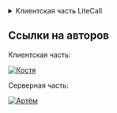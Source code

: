 
<details>
  <summary> Клиентская часть LiteCall</summary>

# Клиентская часть LiteCall

![Project Image](https://raw.githubusercontent.com/Htomsik/Htomsik/main/Assets/collage.png)


---

## __Оглавление__


- [Описание](#Описание)
- [Возможности приложения](##Что-может-делать-приложение?)
- [Ссылки на авторов](#Ссылки-на-авторов)

---

## __Описание__

Создание  мессенджера LiteCall стало экспериментом из разряда: сможем ли мы за месяц сделать курсовую работу такого уровня?

На данный момент мессенджер реализован на уровне курсовой работы и работает на связке WPF + WCF. Из за недостатка знаний в работе с приложениями которые требуют много асинхронности  + урезании сроков сдачи курсовой работы почти на месяц, огромное количество багов и недоработок.

В дипломной работе WCF будет заменен на SignalR, так как он проще лично для нас работает с потоковой передачей данных чем WCF.

### __11.03.2022__ Первая  рабочая SignalR версия клиента

Выпущена первая рабочая версия SignalR клиента, на ней отсуствуют пролемы которые были на WCF.

### __Окно авторизации__

![Project Image](https://raw.githubusercontent.com/Htomsik/LiteCall/master/ReadmeAssets/Login.png)

### __Окно подключения к серверу__

![Project Image](https://raw.githubusercontent.com/Htomsik/LiteCall/master/ReadmeAssets/Main.png)

### __Страница сервера__

![Project Image](https://raw.githubusercontent.com/Htomsik/LiteCall/master/ReadmeAssets/ServerRoom1.png)

### __Диаграмма классов клиента__

![Project Image](https://raw.githubusercontent.com/Htomsik/LiteCall/master/ReadmeAssets/ClassDiagram1.png)



### __Окно сервера__

#### Технологии

#### **WCF версия**
- .Net
- WPF
- WCF

#### **SignalR версия**

- .Net
- WPF
- SignalR


#### Паттерн

- mvvm

### nuget пакеты клиента
- NAudio
- System.Windows.Interactivity.WPF

---

## Что может делать приложение?

### Обмениваться текстовыми и аудио сообщениями между пользователями одного сервера


## __Установка__

[Ссылка на последнюю версию установщика WCF клиента]() 
>Установщик временно отсуствует

[Ссылка на установщик серверов]() 
>Установщик временно отсуствует

---
## __Недобавленные возможности/баги:__
- Невозможность подключения больше чем 2 человек в голосовой чат
- Отсутсвие нормального отключения пользователя от сервера __[11.03.22 исправлено]__
- Отсуствие нормальной валидации
- Отсуствие нормального тестирования
---
</details>

## __Ссылки на авторов__

Клиентская часть:

[![Костя](https://img.shields.io/badge/-Костя-1C1C22?style=for-the-badge&logo=vk&logoColor=blue)](https://vk.com/jessnjake)


Серверная часть:

[![Артём](https://img.shields.io/badge/-Артём-1C1C22?style=for-the-badge&logo=vk&logoColor=red)](https://vk.com/id506987182)








